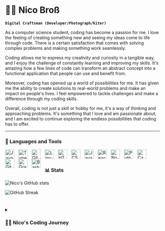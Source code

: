 # 🏄‍♂️ Nico Broß

**`Digital Craftsman (Developer/Photograph/Kiter)`**

As a computer science student, coding has become a passion for me. I love the feeling of creating something new and seeing my ideas come to life through code. There is a certain satisfaction that comes with solving complex problems and making something work seamlessly.

Coding allows me to express my creativity and curiosity in a tangible way, and I enjoy the challenge of constantly learning and improving my skills. It's amazing how a few lines of code can transform an abstract concept into a functional application that people can use and benefit from.

Moreover, coding has opened up a world of possibilities for me. It has given me the ability to create solutions to real-world problems and make an impact on people's lives. I feel empowered to tackle challenges and make a difference through my coding skills.

Overall, coding is not just a skill or hobby for me, it's a way of thinking and approaching problems. It's something that I love and am passionate about, and I am excited to continue exploring the endless possibilities that coding has to offer.

---

### 🧰 Languages and Tools

<img align="left" alt="Java" width="30px" style="padding-right:10px;" src="https://cdn.jsdelivr.net/gh/devicons/devicon/icons/java/java-original.svg"/>
<img align="left" alt="TypeScript" width="30px" style="padding-right:10px;" src="https://cdn.jsdelivr.net/gh/devicons/devicon/icons/typescript/typescript-plain.svg" />
<img align="left" alt="Git" width="30px" style="padding-right:10px;" src="https://cdn.jsdelivr.net/gh/devicons/devicon/icons/git/git-original.svg" />
<img align="left" alt="Linux" width="30px" style="padding-right:10px;" src="https://cdn.jsdelivr.net/gh/devicons/devicon/icons/linux/linux-original.svg" />
<img align="left" alt="HTML" width="30px" style="padding-right:10px;" src="https://cdn.jsdelivr.net/gh/devicons/devicon/icons/html5/html5-plain.svg" />
<img align="left" alt="CSS" width="30px" style="padding-right:10px;" src="https://cdn.jsdelivr.net/gh/devicons/devicon/icons/css3/css3-plain.svg" />
<img align="left" alt="JavaScript" width="30px" style="padding-right:10px;" src="https://cdn.jsdelivr.net/gh/devicons/devicon/icons/javascript/javascript-plain.svg" />
<img align="left" alt="React" width="30px" style="padding-right:10px;" src="https://cdn.jsdelivr.net/gh/devicons/devicon/icons/react/react-original.svg" />
<img align="left" alt="NodeJS" width="30px" style="padding-right:10px;" src="https://cdn.jsdelivr.net/gh/devicons/devicon/icons/nodejs/nodejs-original.svg" />
<img align="left" alt="Python" width="30px" style="padding-right:10px;" src="https://cdn.jsdelivr.net/gh/devicons/devicon/icons/python/python-plain.svg" />
<img align="left" alt="C++" width="30px" style="padding-right:10px;" src="https://cdn.jsdelivr.net/gh/devicons/devicon/icons/cplusplus/cplusplus-line.svg" />
<img align="left" alt="GitHub" width="30px" style="padding-right:10px;" src="https://cdn.jsdelivr.net/gh/devicons/devicon/icons/github/github-original.svg" />
<img align="left" alt="Gradle" width="30px" style="padding-right:10px;" src="https://cdn.jsdelivr.net/gh/devicons/devicon/icons/gradle/gradle-plain.svg" />
<img align="left" alt="Bash" width="30px" style="padding-right:10px;" src="https://cdn.jsdelivr.net/gh/devicons/devicon/icons/bash/bash-original.svg" />
<br />

#

### 📊 Stats

![Nico's GitHub stats](https://github-readme-stats.vercel.app/api?username=n-bross&show_icons=true&theme=gruvbox)

![GitHub Streak](https://streak-stats.demolab.com?user=n-bross&theme=gruvbox&border_radius=4.5)

#

<details>
 <summary><h3>👨‍💻 Nico's Coding Journey</h3></summary>
   My coding experience began with creating an ambilight for my monitor using an Arduino. This project introduced me to the world of programming and sparked my interest in smart home technology. From there, I continued to explore the field and gained experience working on various projects. While I had some previous experience with HTML, I began to study Java in university and worked on small projects to further develop my skills. Recently, I have started to learn Python and am continuing to build upon my knowledge in the field.

In terms of getting hired, I believe my diverse experience and willingness to learn new languages and technologies would make me a strong candidate for a software engineering position. My background in creating smart home projects showcases my ability to apply programming concepts to practical, real-world problems. Additionally, my education in computer science has given me a solid foundation in programming fundamentals and problem-solving skills.

I am excited to continue to grow my skills and experience and am confident that my passion for programming and dedication to learning will make me a valuable asset to any team.
  
